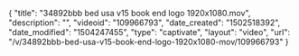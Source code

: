 {
    "title": "34892bbb bed usa v15 book end logo 1920x1080.mov",
    "description": "",
    "videoid": "109966793",
    "date_created": "1502518392",
    "date_modified": "1504247455",
    "type": "captivate",
    "layout": "video",
    "url": "\/v\/34892bbb-bed-usa-v15-book-end-logo-1920x1080-mov\/109966793"
}